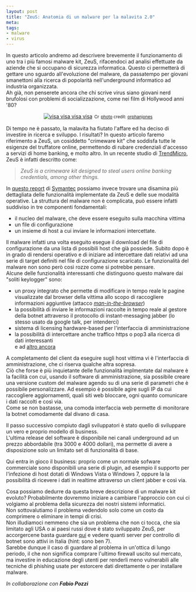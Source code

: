 ```yaml
--- 
layout: post
title: "ZeuS: Anatomia di un malware per la malavita 2.0"
meta: 
tags: 
- malware
- virus
---
```

In questo articolo andremo ad descrivere brevemente il funzionamento di uno tra i più famosi malware kit, ZeuS, rifacendoci ad analisi effettuate da aziende che si occupano di sicurezza informatica.
Questo ci permetterà di gettare uno sguardo all'evoluzione del malware, da passatempo per giovani smanettoni alla ricerca di popolarità nell'underground informatico ad industria organizzata.  
Ah già, non penserete ancora che chi scrive virus siano giovani nerd brufolosi con problemi di socializzazione, come nei film di Hollywood anni '80?   
  
<center><a href="http://www.flickr.com/photos/97299052@N00/762062828/" title="visa visa visa visa" target="_blank"><img src="http://farm2.static.flickr.com/1421/762062828_0d61fbf38e.jpg" alt="visa visa visa visa" border="0" /></a>  
<small><a href="http://creativecommons.org/licenses/by/2.0/" title="Attribution License" target="_blank"><img src="http://www.lastknight.com/wp-content/plugins/photo-dropper/images/cc.png" alt="Creative Commons License" border="0" width="16" height="16" align="absmiddle" /></a> <a href="http://www.photodropper.com/photos/" target="_blank">photo</a> credit: <a href="http://www.flickr.com/photos/97299052@N00/762062828/" title="orphanjones" target="_blank">orphanjones</a></small></center>  
  
Di tempo ne è passato, la malavita ha fiutato l'affare ed ha deciso di investire in ricerca e sviluppo. 
I risultati? In questo articolo faremo riferimento a ZeuS, un cosiddetto "crimeware kit" che soddisfa tutte le esigenze del truffatore online, permettendo di rubare credenziali d'accesso a servizi di home banking, e molto altro. In un recente studio di [TrendMicro][trendmicro], ZeuS è infatti descritto come:   
  
>_ZeuS is a crimeware kit designed to steal users online banking credentials,
>among other things._  
  
In [questo report][symantec] di [Symantec][sito_symantec] possiamo invece trovare una disamina più dettagliata delle funzionalità implementate da ZeuS e delle sue modalità operative.
La struttura del malware non è complicata, può essere infatti suddiviso in tre componenti fondamentali:   
  
* il nucleo del malware, che deve essere eseguito sulla macchina vittima  
* un file di configurazione   
* un insieme di host a cui inviare le informazioni intercettate.   
 
Il malware infatti una volta eseguito esegue il download del file di configurazione da una lista di possibili host che già possiede.
Subito dopo è in grado di rendersi operativo e di iniziare ad intercettare dati relativi ad una serie di target definiti nel file di configurazione scaricato.
Le funzionalità del malware non sono però così rozze come si potrebbe pensare.  
Alcune delle funzionalità interessanti che distinguono questo malware dai "soliti keylogger" sono:  

* un proxy integrato che permette di modificare in tempo reale le pagine visualizzate dal browser della vittima allo scopo di raccogliere informazioni aggiuntive (attacco [_man-in-the-browser_][man_in_the_browser])  
* la possibilità di inviare le informazioni raccolte in tempo reale al gestore della botnet attraverso il protocollo di instant-messaging jabber (lo stesso usato da google talk, per intenderci)  
* sistema di licensing hardware-based per l'interfaccia di amministrazione  
* la possibilità di intercettare anche traffico https o pop3 alla ricerca di dati interessanti  
e ad [altro ancora][secureworks]   

A completamento del client da eseguire sugli host vittima vi è l'interfaccia di amministrazione, che ci riserva qualche altra sopresa.   
Ciò che forse è più inquietante delle funzionalità implmentate dal malware è la facilità con cui, usando il software di amministrazione, sia possibile creare una versione custom del malware agendo su di una serie di parametri che è possibile personalizzare. Ad esempio è possibile agire sugli IP da cui raccogliere aggiornamenti, quali siti web bloccare, ogni quanto comunicare i dati raccolti e così via.  
Come se non bastasse, una comoda interfaccia web permette di monitorare la botnet comodamente dal divano di casa.  

Il passo successivo compiuto dagli sviluppatori è stato quello di sviluppare un vero e proprio modello di business.  
L'ultima release del software è disponibile nei canali underground ad un prezzo abbordabile (tra 3000 e 4000 dollari), ma permette di avere a disposizione solo un limitato set di funzionalità di base.  
  
Qui entra in gioco il business: proprio come un normale sofware commerciale sono  disponibili una serie di plugin, ad esempio il supporto per l'infezione di host dotati di Windows Vista o Windows 7, oppure la la possibilità di ricevere i dati in realtime attraverso un client jabber e così via.  
  
Cosa possiamo dedurre da questa breve descrizione di un malware kit evoluto?
Probabilmente dovremmo iniziare a cambiare l'approccio con cui ci volgiamo al problema della sicurezza dei nostri sistemi informatici.  
Non sottovalutiamo il problema vedendolo solo come un costo da comprimere o eliminare in tempi di crisi.  
Non illudiamoci nemmeno che sia un problema che non ci tocca, che sia limitato agli USA o ai paesi russi dove è stato sviluppato ZeuS, per accorgercene basta guardare [qui][zeustracker] e vedere quanti server per controllo di botnet sono attivi in Italia (hint: sono ben 7).  
Sarebbe dunque il caso di guardare al problema in un'ottica di lungo periodo, il che non significa comprare l'ultimo firewall uscito sul mercato, ma investire in educazione degli utenti per renderli meno vulnerabili alle tecniche di phishing usate per estorcere dati direttamente o per installare malware.  
  
*In collaborazione con <b>Fabio Pozzi</b>*

[trendmicro]: http://us.trendmicro.com/imperia/md/content/us/trendwatch/researchandanalysis/zeusapersistentcriminalenterprise.pdf
[secureworks]: http://www.secureworks.com/research/threats/zeus/?threat=zeus
[zeustracker]: https://zeustracker.abuse.ch/index.php
[symantec]: http://www.symantec.com/content/en/us/enterprise/media/security_response/whitepapers/zeus_king_of_bots.pdf
[sito_symantec]: http://www.symantec.com
[man_in_the_browser]: http://en.wikipedia.org/wiki/Man_in_the_Browser 
